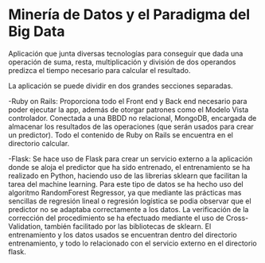 # Minería de Datos y el Paradigma del Big Data

Aplicación que junta diversas tecnologías para conseguir que dada una operación de suma, resta, multiplicación y división de dos operandos predizca el tiempo necesario para calcular el resultado.

La aplicación se puede dividir en dos grandes secciones separadas.

-Ruby on Rails: Proporciona todo el Front end y Back end necesario para poder ejecutar la app, además de otorgar patrones como el Modelo Vista controlador. Conectada a una BBDD no relacional, MongoDB, encargada de almacenar los resultados de las operaciones (que serán usados para crear un predictor). Todo el contenido de Ruby on Rails se encuentra en el directorio calcular.

-Flask: Se hace uso de Flask para crear un servicio externo a la aplicación donde se aloja el predictor que ha sido entrenado, el entrenamiento se ha realizado en Python, haciendo uso de las librerias sklearn que facilitan la tarea del machine learning. Para este tipo de datos se ha hecho uso del algoritmo RandomForest Regressor, ya que mediante las prácticas mas sencillas de regresión lineal o regresión logística se podia observar que el predictor no se adaptaba correctamente a los datos. La verificación de la corrección del procedimiento se ha efectuado mediante el uso de Cross-Validation, también facilitado por las bibliotecas de sklearn. El entrenamiento y los datos usados se encuentran dentro del directorio entrenamiento, y todo lo relacionado con el servicio externo en el directorio flask.
